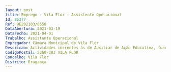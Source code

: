 ```yaml
--- 
layout: post
title: Emprego - Vila Flor - Assistente Operacional
Id: 85377
Ref: OE202103/0550
DataAbertura: 2021-03-19
DataFecho: 2021-04-01
Trabalho: Assistente Operacional
Empregador: Câmara Municipal de Vila Flor
Descricao: Actividades inerentes ás de Auxiliar de Ação Educativa, funções de natureza executiva, de carácter manual ou mecânico e com graus de complexidade variáveis.
CodigoPostal: 5360-303 VILA FLOR
Concelho: Vila Flor
Distrito: Bragança
--- 
```

